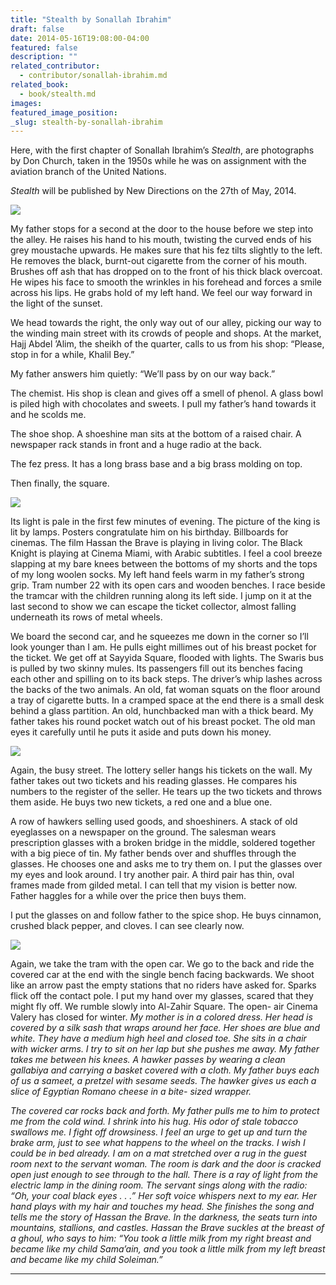 ```yaml
---
title: "Stealth by Sonallah Ibrahim"
draft: false
date: 2014-05-16T19:08:00-04:00
featured: false
description: ""
related_contributor:
  - contributor/sonallah-ibrahim.md
related_book:
  - book/stealth.md
images:
featured_image_position: 
_slug: stealth-by-sonallah-ibrahim
---
```


Here, with the first chapter of Sonallah Ibrahim’s _Stealth_, are photographs by Don Church, taken in the 1950s while he was on assignment with the aviation branch of the United Nations.

_Stealth_ will be published by New Directions on the 27th of May, 2014.

![](http://ndbooks.com/images/uploads/Egypt_1_small.jpg)

My father stops for a second at the door to the house before we step into the alley. He raises his hand to his mouth, twisting the curved ends of his grey moustache upwards. He makes sure that his fez tilts slightly to the left. He removes the black, burnt-out cigarette from the corner of his mouth. Brushes off ash that has dropped on to the front of his thick black overcoat. He wipes his face to smooth the wrinkles in his forehead and forces a smile across his lips. He grabs hold of my left hand. We feel our way forward in the light of the sunset.

We head towards the right, the only way out of our alley, picking our way to the winding main street with its crowds of people and shops. At the market, Hajj Abdel ’Alim, the sheikh of the quarter, calls to us from his shop: “Please, stop in for a while, Khalil Bey.”

My father answers him quietly: “We’ll pass by on our way back.”

The chemist. His shop is clean and gives off a smell of phenol. A glass bowl is piled high with chocolates and sweets. I pull my father’s hand towards it and he scolds me.

The shoe shop. A shoeshine man sits at the bottom of a raised chair. A newspaper rack stands in front and a huge radio at the back.

The fez press. It has a long brass base and a big brass molding on top.

Then finally, the square.

![](http://ndbooks.com/images/uploads/Egypt_2_small.jpg)

Its light is pale in the first few minutes of evening. The picture of the king is lit by lamps. Posters congratulate him on his birthday. Billboards for cinemas. The film Hassan the Brave is playing in living color. The Black Knight is playing at Cinema Miami, with Arabic subtitles. I feel a cool breeze slapping at my bare knees between the bottoms of my shorts and the tops of my long woolen socks. My left hand feels warm in my father’s strong grip. Tram number 22 with its open cars and wooden benches. I race beside the tramcar with the children running along its left side. I jump on it at the last second to show we can escape the ticket collector, almost falling underneath its rows of metal wheels.

We board the second car, and he squeezes me down in the corner so I’ll look younger than I am. He pulls eight millimes out of his breast pocket for the ticket. We get off at Sayyida Square, flooded with lights. The Swaris bus is pulled by two skinny mules. Its passengers fill out its benches facing each other and spilling on to its back steps. The driver’s whip lashes across the backs of the two animals. An old, fat woman squats on the floor around a tray of cigarette butts. In a cramped space at the end there is a small desk behind a glass partition. An old, hunchbacked man with a thick beard. My father takes his round pocket watch out of his breast pocket. The old man eyes it carefully until he puts it aside and puts down his money.

![](http://ndbooks.com/images/uploads/Egypt_4_small.jpg)

Again, the busy street. The lottery seller hangs his tickets on the wall. My father takes out two tickets and his reading glasses. He compares his numbers to the register of the seller. He tears up the two tickets and throws them aside. He buys two new tickets, a red one and a blue one.

A row of hawkers selling used goods, and shoeshiners. A stack of old eyeglasses on a newspaper on the ground. The salesman wears prescription glasses with a broken bridge in the middle, soldered together with a big piece of tin. My father bends over and shuffles through the glasses. He chooses one and asks me to try them on. I put the glasses over my eyes and look around. I try another pair. A third pair has thin, oval frames made from gilded metal. I can tell that my vision is better now. Father haggles for a while over the price then buys them.

I put the glasses on and follow father to the spice shop. He buys cinnamon, crushed black pepper, and cloves. I can see clearly now.

![](http://ndbooks.com/images/uploads/Egypt_5_small.jpg)

Again, we take the tram with the open car. We go to the back and ride the covered car at the end with the single bench facing backwards. We shoot like an arrow past the empty stations that no riders have asked for. Sparks flick off the contact pole. I put my hand over my glasses, scared that they might fly off. We rumble slowly into Al-Zahir Square. The open- air Cinema Valery has closed for winter. _My mother is in a colored dress. Her head is covered by a silk sash that wraps around her face. Her shoes are blue and white. They have a medium high heel and closed toe. She sits in a chair with wicker arms. I try to sit on her lap but she pushes me away. My father takes me between his knees. A hawker passes by wearing a clean gallabiya and carrying a basket covered with a cloth. My father buys each of us a sameet, a pretzel with sesame seeds. The hawker gives us each a slice of Egyptian Romano cheese in a bite- sized wrapper._

_The covered car rocks back and forth. My father pulls me to him to protect me from the cold wind. I shrink into his hug. His odor of stale tobacco swallows me. I fight off drowsiness. I feel an urge to get up and turn the brake arm, just to see what happens to the wheel on the tracks. I wish I could be in bed already. I am on a mat stretched over a rug in the guest room next to the servant woman. The room is dark and the door is cracked open just enough to see through to the hall. There is a ray of light from the electric lamp in the dining room. The servant sings along with the radio: “Oh, your coal black eyes . . .” Her soft voice whispers next to my ear. Her hand plays with my hair and touches my head. She finishes the song and tells me the story of Hassan the Brave. In the darkness, the seats turn into mountains, stallions, and castles. Hassan the Brave suckles at the breast of a ghoul, who says to him: “You took a little milk from my right breast and became like my child Sama’ain, and you took a little milk from my left breast and became like my child Soleiman.”_

---

